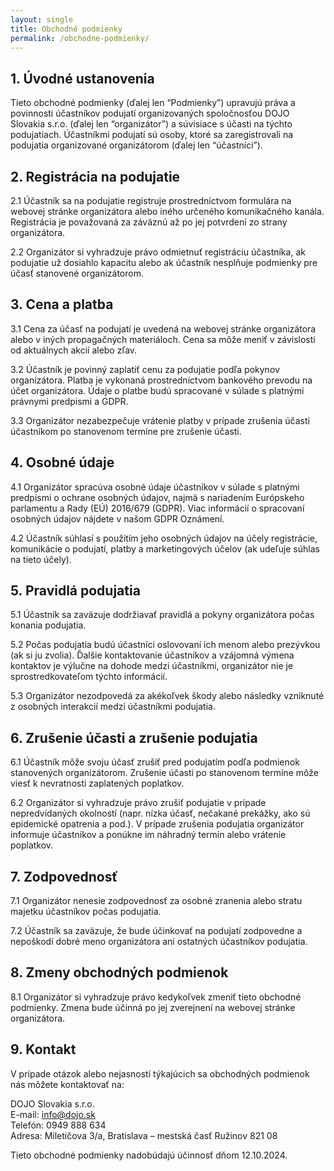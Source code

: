```yaml
---
layout: single
title: Obchodné podmienky
permalink: /obchodne-podmienky/
---
```


## 1. Úvodné ustanovenia

Tieto obchodné podmienky (ďalej len “Podmienky”) upravujú práva a povinnosti účastníkov podujatí organizovaných spoločnosťou DOJO Slovakia s.r.o. (ďalej len “organizátor”) a súvisiace s účasti na týchto podujatiach. Účastníkmi podujatí sú osoby, ktoré sa zaregistrovali na podujatia organizované organizátorom (ďalej len “účastníci”).

## 2. Registrácia na podujatie

2.1 Účastník sa na podujatie registruje prostredníctvom formulára na webovej stránke organizátora alebo iného určeného komunikačného kanála. Registrácia je považovaná za záväznú až po jej potvrdení zo strany organizátora.

2.2 Organizátor si vyhradzuje právo odmietnuť registráciu účastníka, ak podujatie už dosiahlo kapacitu alebo ak účastník nesplňuje podmienky pre účasť stanovené organizátorom.

## 3. Cena a platba

3.1 Cena za účasť na podujatí je uvedená na webovej stránke organizátora alebo v iných propagačných materiáloch. Cena sa môže meniť v závislosti od aktuálnych akcií alebo zľav.

3.2 Účastník je povinný zaplatiť cenu za podujatie podľa pokynov organizátora. Platba je vykonaná prostredníctvom bankového prevodu na účet organizátora. Údaje o platbe budú spracované v súlade s platnými právnymi predpismi a GDPR.

3.3 Organizátor nezabezpečuje vrátenie platby v prípade zrušenia účasti účastníkom po stanovenom termíne pre zrušenie účasti.

## 4. Osobné údaje

4.1 Organizátor spracúva osobné údaje účastníkov v súlade s platnými predpismi o ochrane osobných údajov, najmä s nariadením Európskeho parlamentu a Rady (EÚ) 2016/679 (GDPR). Viac informácií o spracovaní osobných údajov nájdete v našom GDPR Oznámení.

4.2 Účastník súhlasí s použitím jeho osobných údajov na účely registrácie, komunikácie o podujatí, platby a marketingových účelov (ak udeľuje súhlas na tieto účely).

## 5. Pravidlá podujatia

5.1 Účastník sa zaväzuje dodržiavať pravidlá a pokyny organizátora počas konania podujatia.

5.2 Počas podujatia budú účastníci oslovovaní ich menom alebo prezývkou (ak si ju zvolia). Ďalšie kontaktovanie účastníkov a vzájomná výmena kontaktov je výlučne na dohode medzi účastníkmi, organizátor nie je sprostredkovateľom týchto informácií.

5.3 Organizátor nezodpovedá za akékoľvek škody alebo následky vzniknuté z osobných interakcií medzi účastníkmi podujatia.

## 6. Zrušenie účasti a zrušenie podujatia

6.1 Účastník môže svoju účasť zrušiť pred podujatím podľa podmienok stanovených organizátorom. Zrušenie účasti po stanovenom termíne môže viesť k nevratnosti zaplatených poplatkov.

6.2 Organizátor si vyhradzuje právo zrušiť podujatie v prípade nepredvídaných okolností (napr. nízka účasť, nečakané prekážky, ako sú epidemické opatrenia a pod.). V prípade zrušenia podujatia organizátor informuje účastníkov a ponúkne im náhradný termín alebo vrátenie poplatkov.

## 7. Zodpovednosť

7.1 Organizátor nenesie zodpovednosť za osobné zranenia alebo stratu majetku účastníkov počas podujatia.

7.2 Účastník sa zaväzuje, že bude účinkovať na podujatí zodpovedne a nepoškodí dobré meno organizátora ani ostatných účastníkov podujatia.

## 8. Zmeny obchodných podmienok

8.1 Organizátor si vyhradzuje právo kedykoľvek zmeniť tieto obchodné podmienky. Zmena bude účinná po jej zverejnení na webovej stránke organizátora.

## 9. Kontakt

V prípade otázok alebo nejasností týkajúcich sa obchodných podmienok nás môžete kontaktovať na:

DOJO Slovakia s.r.o.<br/>
E-mail: info@dojo.sk<br/>
Telefón: 0949 888 634<br/>
Adresa: Miletičova 3/a, Bratislava – mestská časť Ružinov 821 08

Tieto obchodné podmienky nadobúdajú účinnosť dňom 12.10.2024.